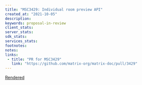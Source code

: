 ```yaml
---
title: "MSC3429: Individual room preview API"
created_at: "2021-10-05"
description:
keywords: proposal-in-review
client_stats:
server_stats:
sdk_stats:
services_stats:
footnotes:
notes:
links:
 - title: "PR for MSC3429"
   link: "https://github.com/matrix-org/matrix-doc/pull/3429"
---
```

[Rendered](https://github.com/matrix-org/matrix-doc/blob/travis/msc/individual-room-summary/proposals/3429-individual-room-preview-api.md)
